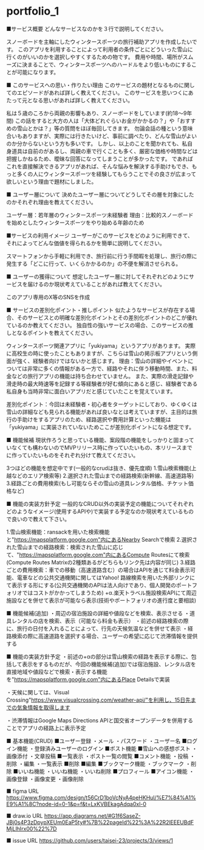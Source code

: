 # portfolio_1


■サービス概要
どんなサービスなのかを３行で説明してください。


スノーボードを主軸にしたウィンタースポーツの旅行補助アプリを作成したいです。
このアプリを利用することによって利用者の条件ごとにどういった雪山に行くのがいいのかを選択しやすくするための物です。
費用や時間、場所がスムーズに決まることで、ウィンタースポーツへのハードルをより低いものにすることが可能になります。


■ このサービスへの思い・作りたい理由
このサービスの題材となるものに関してのエピソードがあれば詳しく教えてください。
このサービスを思いつくにあたって元となる思いがあれば詳しく教えてください。


私は５歳のころから両親の影響もあり、スノーボードをしています(約18～9年間)
この話をすると大方の人は「大体どれぐらいお金がかかるの？」や「おすすめの雪山とかは？」等の質問をほぼ毎回してきます。
勿論会話の種という意味合いもありますが、実際には行きたいけど、事前に調べたり、どんな雪山がよいのか分からないという方も多いです。
しかし、以上のことを聞かれても、私自身道具は自前のがあるし、両親の車で行くことも多く、厳密な価格や時間などは把握しかねるため、曖昧な回答になってしまうことが多かったです。
であればこれを直接解決できるアプリがあれば、そんな悩みを解決する手助けもでき、もっと多くの人にウィンタースポーツを経験してもらうことでその良さが広まって欲しいという理由で題材にしました。


■ ユーザー層について
決めたユーザー層についてどうしてその層を対象にしたのかそれぞれ理由を教えてください。


ユーザー層：若年層のウィンタースポーツ未経験者
理由：比較的スノーボードを始めとしたウィンタースポーツをやり始める年齢のため


■サービスの利用イメージ
ユーザーがこのサービスをどのように利用できて、それによってどんな価値を得られるかを簡単に説明してください。


スマートフォンから手軽に利用でき、旅行前に行う手間暇を処理し、旅行の際に発生する「どこに行って、いくらかかるのか」の不便を解消させられる。


■ ユーザーの獲得について
想定したユーザー層に対してそれぞれどのようにサービスを届けるのか現状考えていることがあれば教えてください。


このアプリ専用のX等のSNSを作成


■ サービスの差別化ポイント・推しポイント
似たようなサービスが存在する場合、そのサービスとの明確な差別化ポイントとその差別化ポイントのどこが優れているのか教えてください。
独自性の強いサービスの場合、このサービスの推しとなるポイントを教えてください。


ウィンタースポーツ関連アプリに「yukiyama」というアプリがあります。
実際に高校生の時に使ったこともありますが、こちらは雪山の掲示板アプリという側面が強く、経験者向けではないかと感じます。
理由：雪山の詳細やイベントについては非常に多くの情報がある一方で、経路やそれに伴う移動時間、また、料金などの旅行アプリの機能は持ち合わせていません。
また、実際の滑走記録や滑走時の最大時速等を記録する等経験者が好む傾向にあると感じ、経験者である私自身も当時非常に面白いアプリだと感じていたことを覚えています。


差別化ポイント：今回は未経験者・初心者をターゲットにしており、ゆくゆくは雪山の詳細なども見られる機能があれば良いなとは考えていますが、主目的は旅行の手助けをするアプリのため、経路選択や費用計算といった機能は「yukiyama」に実装されていないためここが差別化ポイントになる想定です。


■ 機能候補
現状作ろうと思っている機能、案段階の機能をしっかりと固まっていなくても構わないのでMVPリリース時に作っていたいもの、本リリースまでに作っていたいものをそれぞれ分けて教えてください。


3つほどの機能を想定中です(一般的なcrudは抜き、優先度順)
1.雪山検索機能(上越などのエリア検索等)
2.選択された雪山までの経路検索(新幹線、高速道路等)
3.経路ごとの費用検索(もし可能ならその雪山の道具レンタル価格、チケット価格など)


■ 機能の実装方針予定
一般的なCRUD以外の実装予定の機能についてそれぞれどのようなイメージ(使用するAPIや)で実装する予定なのか現状考えているもので良いので教えて下さい。


1.雪山検索機能：ransackを用いた検索機能と"https://mapsplatform.google.com"内にあるNearby Searchで検索
2.選択された雪山までの経路検索：検索された雪山に応じて、"https://mapsplatform.google.com"内にあるCompute Routesにて検索(Compute Routes Matrixの2種類あるがどちらもリンク先は内容が同じ)
3.経路ごとの費用検索：車での移動（高速道路含む）の場合はAPIを通じて料金表示可能、電車などの公共交通機関に関してはYahoo! 路線検索を用いた外部リンクにて表示する形にする(公共交通機関のAPIは法人向けであり、個人開発のポートフォリオではコストがかかってしまうため)
+α.楽天トラベル施設検索APIにて周辺施設などを併せて表示が可能なら表示(技術やポートフォリオの進行度と要相談)


■ 機能候補(追加)
・周辺の宿泊施設の詳細や値段などを検索、表示させる
・道具レンタルの店を検索、表示（可能なら料金も表示）
・前述の経路検索の際に、旅行の日付を入れることによって、行先の天候気温などを併せて表示
・経路検索の際に高速道路を選択する場合、ユーザーの希望に応じて渋滞情報を提供する

■ 機能の実装方針予定
・前述の+αの部分は雪山検索の経路を表示する際に、包括して表示をするものだが、今回の機能候補(追加)では宿泊施設、レンタル店を直接地域や値段などで検索・表示する機能を"https://mapsplatform.google.com"内にあるPlace Detailsで実装

・天候に関しては、Visual Crossing"https://www.visualcrossing.com/weather-api/"を利用し、15日先までの気象情報を取得します

・渋滞情報はGoogle Maps Directions APIと国交省オープンデータを併用することでアプリの経路上に表示予定

■ 基本機能(CRUD)
    ■ユーザー登録
        ・メール
        ・パスワード
        ・ユーザー名
    ■ログイン機能
        ・登録済みユーザーのログイン
    ■ポスト機能
        ■雪山への感想ポスト
            ・画像添付
            ・文章投稿
        ■一覧表示
            ・ポスト一覧の閲覧
        ■コメント機能
            ・投稿
            ・削除
            ・編集
            ・一覧表示
        ■削除
        ■編集
        ■ブックマーク機能
            ・ブックマーク
            ・削除
        ■いいね機能
            ・いいね機能
            ・いいね削除
    ■プロフィール
        ■アイコン機能
            ・画像登録
            ・画像変更
            ・画像削除

■ figma URL
    https://www.figma.com/design/t56CrD1boVcNyA4peHKHul/%E7%84%A1%E9%A1%8C?node-id=0-1&p=f&t=LxKVBEkagAdqa0xl-0

■ draw.io URL
    https://app.diagrams.net/#G1f6SaseZ-JBj0s4P3zDpypXEUm0EaP5ty#%7B%22pageId%22%3A%22R2lEEEUBdFMjLlhIrx00%22%7D

■ issue URL
    https://github.com/users/taisei-23/projects/3/views/1